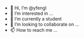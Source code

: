 - 👋 Hi, I’m @yfengl
- 👀 I’m interested in ...
- 🌱 I’m currently a student
- 💞️ I’m looking to collaborate on ...
- 📫 How to reach me ...

<!---
yfengl/yfengl is a ✨ special ✨ repository because its `README.md` (this file) appears on your GitHub profile.
You can click the Preview link to take a look at your changes.
--->

